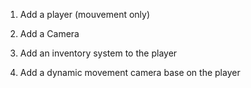 1. Add a player (mouvement only)
2. Add a Camera

3. Add an inventory system to the player
4. Add a dynamic movement camera base on the player
